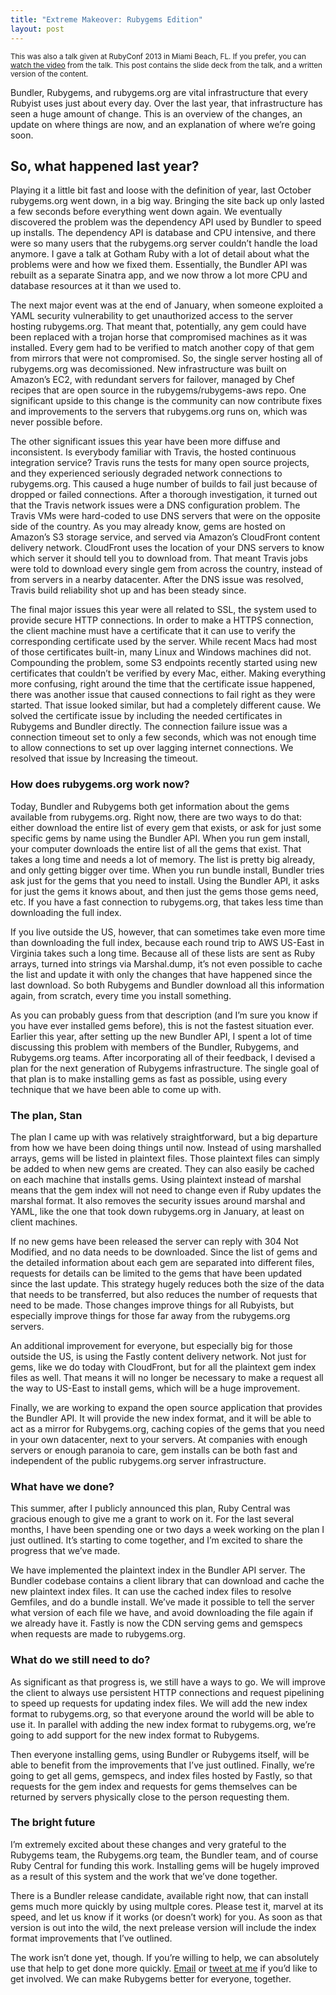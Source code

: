 ```yaml
---
title: "Extreme Makeover: Rubygems Edition"
layout: post
---
```


<small>This was also a talk given at RubyConf 2013 in Miami Beach, FL. If you prefer, you can [watch the video](http://www.confreaks.com/videos/2885-rubyconf2013-extreme-makeover-rubygems-edition) from the talk. This post contains the slide deck from the talk, and a written version of the content.</small>

<script async class="speakerdeck-embed" data-id="5951b48031690131904d529dfbcfdd99" data-ratio="1.33333333333333" src="//speakerdeck.com/assets/embed.js"></script>

Bundler, Rubygems, and rubygems.org are vital infrastructure that every Rubyist uses just about every day. Over the last year, that infrastructure has seen a huge amount of change. This is an overview of the changes, an update on where things are now, and an explanation of where we’re going soon.

## So, what happened last year?

Playing it a little bit fast and loose with the definition of year, last October rubygems.org went down, in a big way. Bringing the site back up only lasted a few seconds before everything went down again. We eventually discovered the problem was the dependency API used by Bundler to speed up installs. The dependency API is database and CPU intensive, and there were so many users that the rubygems.org server couldn’t handle the load anymore. I gave a talk at Gotham Ruby with a lot of detail about what the problems were and how we fixed them. Essentially, the Bundler API was rebuilt as a separate Sinatra app, and we now throw a lot more CPU and database resources at it than we used to.

The next major event was at the end of January, when someone exploited a YAML security vulnerability to get unauthorized access to the server hosting rubygems.org. That meant that, potentially, any gem could have been replaced with a trojan horse that compromised machines as it was installed. Every gem had to be verified to match another copy of that gem from mirrors that were not compromised. So, the single server hosting all of rubygems.org was decomissioned. New infrastructure was built on Amazon’s EC2, with redundant servers for failover, managed by Chef recipes that are open source in the rubygems/rubygems-aws repo. One significant upside to this change is the community can now contribute fixes and improvements to the servers that rubygems.org runs on, which was never possible before.

The other significant issues this year have been more diffuse and inconsistent. Is everybody familiar with Travis, the hosted continuous integration service? Travis runs the tests for many open source projects, and they experienced seriously degraded network connections to rubygems.org. This caused a huge number of builds to fail just because of dropped or failed connections. After a thorough investigation, it turned out that the Travis network issues were a DNS configuration problem. The Travis VMs were hard-coded to use DNS servers that were on the opposite side of the country. As you may already know, gems are hosted on Amazon’s S3 storage service, and served via Amazon’s CloudFront content delivery network. CloudFront uses the location of your DNS servers to know which server it should tell you to download from. That meant Travis jobs were told to download every single gem from across the country, instead of from servers in a nearby datacenter. After the DNS issue was resolved, Travis build reliability shot up and has been steady since.

The final major issues this year were all related to SSL, the system used to provide secure HTTP connections. In order to make a HTTPS connection, the client machine must have a certificate that it can use to verify the corresponding certificate used by the server. While recent Macs had most of those certificates built-in, many Linux and Windows machines did not. Compounding the problem, some S3 endpoints recently started using new certificates that couldn’t be verified by every Mac, either. Making everything more confusing, right around the time that the certificate issue happened, there was another issue that caused connections to fail right as they were started. That issue looked similar, but had a completely different cause. We solved the certificate issue by including the needed certificates in Rubygems and Bundler directly. The connection failure issue was a connection timeout set to only a few seconds, which was not enough time to allow connections to set up over lagging internet connections. We resolved that issue by Increasing the timeout.

### How does rubygems.org work now?

Today, Bundler and Rubygems both get information about the gems available from rubygems.org. Right now, there are two ways to do that: either download the entire list of every gem that exists, or ask for just some specific gems by name using the Bundler API. When you run gem install, your computer downloads the entire list of all the gems that exist. That takes a long time and needs a lot of memory. The list is pretty big already, and only getting bigger over time. When you run bundle install, Bundler tries ask just for the gems that you need to install. Using the Bundler API, it asks for just the gems it knows about, and then just the gems those gems need, etc. If you have a fast connection to rubygems.org, that takes less time than downloading the full index.

If you live outside the US, however, that can sometimes take even more time than downloading the full index, because each round trip to AWS US-East in Virginia takes such a long time. Because all of these lists are sent as Ruby arrays, turned into strings via Marshal.dump, it’s not even possible to cache the list and update it with only the changes that have happened since the last download. So both Rubygems and Bundler download all this information again, from scratch, every time you install something.

As you can probably guess from that description (and I’m sure you know if you have ever installed gems before), this is not the fastest situation ever. Earlier this year, after setting up the new Bundler API, I spent a lot of time discussing this problem with members of the Bundler, Rubygems, and Rubygems.org teams. After incorporating all of their feedback, I devised a plan for the next generation of Rubygems infrastructure. The single goal of that plan is to make installing gems as fast as possible, using every technique that we have been able to come up with.

### The plan, Stan

The plan I came up with was relatively straightforward, but a big departure from how we have been doing things until now. Instead of using marshalled arrays, gems will be listed in plaintext files. Those plaintext files can simply be added to when new gems are created. They can also easily be cached on each machine that installs gems. Using plaintext instead of marshal means that the gem index will not need to change even if Ruby updates the marshal format. It also removes the security issues around marshal and YAML, like the one that took down rubygems.org in January, at least on client machines.

If no new gems have been released the server can reply with 304 Not Modified, and no data needs to be downloaded. Since the list of gems and the detailed information about each gem are separated into different files, requests for details can be limited to the gems that have been updated since the last update. This strategy hugely reduces both the size of the data that needs to be transferred, but also reduces the number of requests that need to be made. Those changes improve things for all Rubyists, but especially improve things for those far away from the rubygems.org servers.

An additional improvement for everyone, but especially big for those outside the US, is using the Fastly content delivery network. Not just for gems, like we do today with CloudFront, but for all the plaintext gem index files as well. That means it will no longer be necessary to make a request all the way to US-East to install gems, which will be a huge improvement.

Finally, we are working to expand the open source application that provides the Bundler API. It will provide the new index format, and it will be able to act as a mirror for Rubygems.org, caching copies of the gems that you need in your own datacenter, next to your servers. At companies with enough servers or enough paranoia to care, gem installs can be both fast and independent of the public rubygems.org server infrastructure.

### What have we done?

This summer, after I publicly announced this plan, Ruby Central was gracious enough to give me a grant to work on it. For the last several months, I have been spending one or two days a week working on the plan I just outlined. It’s starting to come together, and I’m excited to share the progress that we’ve made.

We have implemented the plaintext index in the Bundler API server. The Bundler codebase contains a client library that can download and cache the new plaintext index files. It can use the cached index files to resolve Gemfiles, and do a bundle install. We’ve made it possible to tell the server what version of each file we have, and avoid downloading the file again if we already have it. Fastly is now the CDN serving gems and gemspecs when requests are made to rubygems.org.

### What do we still need to do?

As significant as that progress is, we still have a ways to go. We will improve the client to always use persistent HTTP connections and request pipelining to speed up requests for updating index files. We will add the new index format to rubygems.org, so that everyone around the world will be able to use it. In parallel with adding the new index format to rubygems.org, we’re going to add support for the new index format to Rubygems.

Then everyone installing gems, using Bundler or Rubygems itself, will be able to benefit from the improvements that I’ve just outlined. Finally, we’re going to get all gems, gemspecs, and index files hosted by Fastly, so that requests for the gem index and requests for gems themselves can be returned by servers physically close to the person requesting them.

### The bright future

I’m extremely excited about these changes and very grateful to the Rubygems team, the Rubygems.org team, the Bundler team, and of course Ruby Central for funding this work. Installing gems will be hugely improved as a result of this system and the work that we’ve done together.

There is a Bundler release candidate, available right now, that can install gems much more quickly by using multple cores. Please test it, marvel at its speed, and let us know if it works (or doesn’t work) for you. As soon as that version is out into the wild, the next prelease version will include the index format improvements that I’ve outlined.

The work isn’t done yet, though. If you’re willing to help, we can absolutely use that help to get done more quickly. [Email](mailto:andre@arko.net) or [tweet at me](http://twitter.com/indirect) if you’d like to get involved. We can make Rubygems better for everyone, together.
